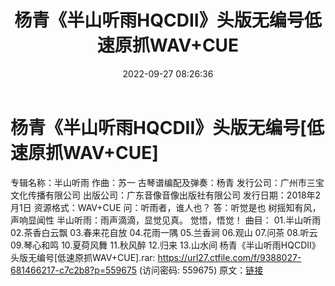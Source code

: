 ﻿---
title: 杨青《半山听雨HQCDII》头版无编号低速原抓WAV+CUE
date: 2022-09-27 08:26:36
categories: WAV车载音乐、镜像
tags: 华语中文
---
# 杨青《半山听雨HQCDII》头版无编号[低速原抓WAV+CUE]

专辑名称：半山听雨
作曲：苏一
古琴谱编配及弹奏：杨青
发行公司：广州市三宝文化传播有限公司
出版公司：广东音像音像出版社有限公司
发行日期：2018年2月1日
资源格式：WAV+CUE
问：听雨者，谁人也？
答：听觉是也
树摇知有风，声响显闻性
半山听雨：雨声滴滴，显觉见真。
觉悟，悟觉！
曲目：
01.半山听雨
02.茶香白云飘
03.春来花自放
04.花雨一隅
05.兰香涧
06.观山
07.问茶
08.听云
09.琴心和鸣
10.夏荷风舞
11.秋风醉
12.归来
13.山水间
杨青《半山听雨HQCDII》头版无编号[低速原抓WAV+CUE].rar:
https://url27.ctfile.com/f/9388027-681466217-c7c2b8?p=559675
(访问密码: 559675)
原文：[链接](https://blog.sina.com.cn/s/blog_1647c7e7601030zmi.html)